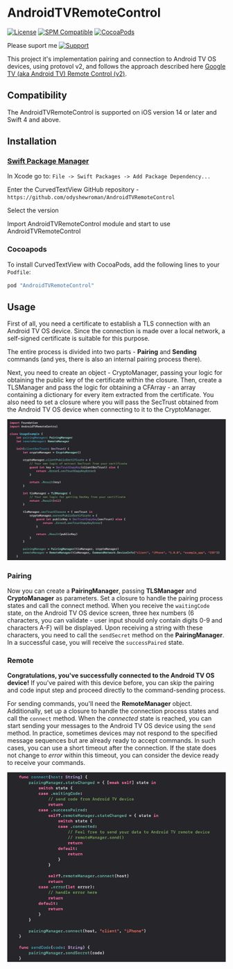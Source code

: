# AndroidTVRemoteControl

[![License](https://img.shields.io/badge/License-MIT-blue.svg)](https://opensource.org/licenses/MIT)
[![SPM Compatible](https://img.shields.io/badge/SPM-Compatible-brightgreen.svg)](https://swift.org/package-manager)
[![CocoaPods](https://img.shields.io/cocoapods/v/YourLibraryName.svg)](https://cocoapods.org/pods/AndroidTVRemoteControl)

Please suport me [![Support](https://img.shields.io/badge/Support-Buy%20Me%20a%20Coffee-brightgreen.svg)](https://www.buymeacoffee.com/odyshewroman)

This project it's implementation pairing and connection to Android TV OS devices, using protovol v2, and follows the approach described here [Google TV (aka Android TV) Remote Control (v2)](https://github.com/Aymkdn/assistant-freebox-cloud/wiki/Google-TV-(aka-Android-TV)-Remote-Control-(v2)).

## Compatibility

The AndroidTVRemoteControl is supported on iOS version 14 or later and Swift 4 and above.

## Installation


### [Swift Package Manager](https://github.com/apple/swift-package-manager)

In Xcode go to: ```File -> Swift Packages -> Add Package Dependency...```

Enter the CurvedTextView GitHub repository - ```https://github.com/odyshewroman/AndroidTVRemoteControl```

Select the version

Import AndroidTVRemoteControl module and start to use AndroidTVRemoteControl

### Cocoapods
To install CurvedTextView with CocoaPods, add the following lines to your `Podfile`:

```ruby
pod "AndroidTVRemoteControl"
```

## Usage

First of all, you need a certificate to establish a TLS connection with an Android TV OS device. Since the connection is made over a local network, a self-signed certificate is suitable for this purpose.

The entire process is divided into two parts - **Pairing** and **Sending** commands (and yes, there is also an internal pairing process there).

Next, you need to create an object - CryptoManager, passing your logic for obtaining the public key of the certificate within the closure.
Then, create a TLSManager and pass the logic for obtaining a CFArray - an array containing a dictionary for every item extracted from the certificate. You also need to set a closure where you will pass the SecTrust obtained from the Android TV OS device when connecting to it to the CryptoManager.

<img src="/assets/preparing.png">

### Pairing

Now you can create a **PairingManager**, passing **TLSManager** and **CryptoManager** as parameters. Set a closure to handle the pairing process states and call the connect method. When you receive the `waitingCode` state, on the Android TV OS device screen, three hex numbers (6 characters, you can validate - user input should only contain digits 0-9 and characters A-F) will be displayed. Upon receiving a string with these characters, you need to call the `sendSecret` method on the **PairingManager**. In a successful case, you will receive the `successPaired` state.

### Remote

**Congratulations, you've successfully connected to the Android TV OS device!** If you've paired with this device before, you can skip the pairing and code input step and proceed directly to the command-sending process.

For sending commands, you'll need the **RemoteManager** object. Additionally, set up a closure to handle the connection process states and call the `connect` method. When the *connected* state is reached, you can start sending your messages to the Android TV OS device using the `send` method. In practice, sometimes devices may not respond to the specified message sequences but are already ready to accept commands. In such cases, you can use a short timeout after the connection. If the state does not change to *error* within this timeout, you can consider the device ready to receive your commands.

<img src="/assets/pairing.png">
